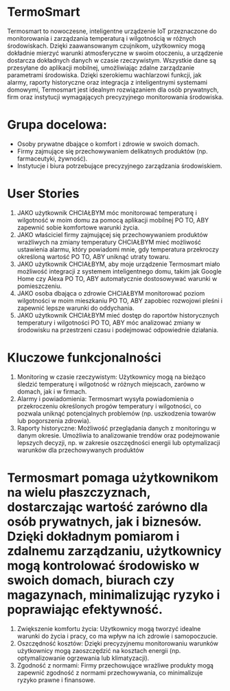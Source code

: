# TermoSmart
Termosmart to nowoczesne, inteligentne urządzenie IoT przeznaczone do monitorowania i zarządzania temperaturą i wilgotnością w różnych środowiskach. Dzięki zaawansowanym czujnikom, użytkownicy mogą dokładnie mierzyć warunki atmosferyczne w swoim otoczeniu, a urządzenie dostarcza dokładnych danych w czasie rzeczywistym. Wszystkie dane są przesyłane do aplikacji mobilnej, umożliwiając zdalne zarządzanie parametrami środowiska. Dzięki szerokiemu wachlarzowi funkcji, jak alarmy, raporty historyczne oraz integracja z inteligentnymi systemami domowymi, Termosmart jest idealnym rozwiązaniem dla osób prywatnych, firm oraz instytucji wymagających precyzyjnego monitorowania środowiska.

# Grupa docelowa:
- Osoby prywatne dbające o komfort i zdrowie w swoich domach.
- Firmy zajmujące się przechowywaniem delikatnych produktów (np. farmaceutyki, żywność).
- Instytucje i biura potrzebujące precyzyjnego zarządzania środowiskiem.

# User Stories
1. JAKO użytkownik CHCIAŁBYM móc monitorować temperaturę i wilgotność w moim domu za pomocą aplikacji mobilnej PO TO, ABY zapewnić sobie komfortowe warunki życia.
2. JAKO właściciel firmy zajmującej się przechowywaniem produktów wrażliwych na zmiany temperatury CHCIAŁBYM mieć możliwość ustawienia alarmu, który powiadomi mnie, gdy temperatura przekroczy określoną wartość PO TO, ABY uniknąć utraty towaru.
3. JAKO użytkownik CHCIAŁBYM, aby moje urządzenie Termosmart miało możliwość integracji z systemem inteligentnego domu, takim jak Google Home czy Alexa PO TO, ABY automatycznie dostosowywać warunki w pomieszczeniu.
4. JAKO osoba dbająca o zdrowie CHCIAŁBYM monitorować poziom wilgotności w moim mieszkaniu PO TO, ABY zapobiec rozwojowi pleśni i zapewnić lepsze warunki do oddychania.
5. JAKO użytkownik CHCIAŁBYM mieć dostęp do raportów historycznych temperatury i wilgotności PO TO, ABY móc analizować zmiany w środowisku na przestrzeni czasu i podejmować odpowiednie działania.

# Kluczowe funkcjonalności
1. Monitoring w czasie rzeczywistym: Użytkownicy mogą na bieżąco śledzić temperaturę i wilgotność w różnych miejscach, zarówno w domach, jak i w firmach.
2. Alarmy i powiadomienia: Termosmart wysyła powiadomienia o przekroczeniu określonych progów temperatury i wilgotności, co pozwala uniknąć potencjalnych problemów (np. uszkodzenia towarów lub pogorszenia zdrowia).
3. Raporty historyczne: Możliwość przeglądania danych z monitoringu w danym okresie. Umożliwia to analizowanie trendów oraz podejmowanie lepszych decyzji, np. w zakresie oszczędności energii lub optymalizacji warunków dla przechowywanych produktów

# Termosmart pomaga użytkownikom na wielu płaszczyznach, dostarczając wartość zarówno dla osób prywatnych, jak i biznesów. Dzięki dokładnym pomiarom i zdalnemu zarządzaniu, użytkownicy mogą kontrolować środowisko w swoich domach, biurach czy magazynach, minimalizując ryzyko i poprawiając efektywność.
1. Zwiększenie komfortu życia: Użytkownicy mogą tworzyć idealne warunki do życia i pracy, co ma wpływ na ich zdrowie i samopoczucie.
2. Oszczędność kosztów: Dzięki precyzyjnemu monitorowaniu warunków użytkownicy mogą zaoszczędzić na kosztach energii (np. optymalizowanie ogrzewania lub klimatyzacji).
3. Zgodność z normami: Firmy przechowujące wrażliwe produkty mogą zapewnić zgodność z normami przechowywania, co minimalizuje ryzyko prawne i finansowe.
